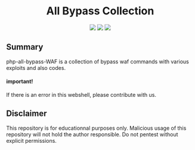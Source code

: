 <div align="center"><h1>All Bypass Collection</h1></div>
<p align="center">
	<img src="https://img.shields.io/badge/PHP-all-blue">
	<img src="https://img.shields.io/badge/LICENSE-MIT-lime">
	<img src="https://img.shields.io/badge/Version-1.2.1-darkred">
</p>

Summary
----------

php-all-bypass-WAF is a collection of bypass waf commands with various exploits and also codes.

#### important!
If there is an error in this webshell, please contribute with us.

## Disclaimer

This repository is for educationnal purposes only.
Malicious usage of this repository will not hold the author responsible.
Do not pentest without explicit permissions.
